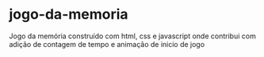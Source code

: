 # jogo-da-memoria
Jogo da memória construído com html, css e javascript onde contribui com adição de contagem de tempo e animação de inicio de jogo
